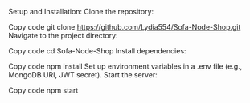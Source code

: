 Setup and Installation:
Clone the repository:

Copy code
git clone https://github.com/Lydia554/Sofa-Node-Shop.git
Navigate to the project directory:

Copy code
cd Sofa-Node-Shop
Install dependencies:

Copy code
npm install
Set up environment variables in a .env file (e.g., MongoDB URI, JWT secret).
Start the server:

Copy code
npm start
